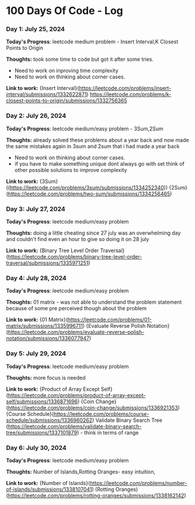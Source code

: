 # 100 Days Of Code - Log

### Day 1: July 25, 2024 

**Today's Progress**: leetcode medium problem - Insert Interval,K Closest Points to Origin

**Thoughts:** took some time to code but got it after some tries. 
  - Need to work on inproving time complexity
  - Need to work on thinking about corner cases.

**Link to work:** {Insert Interval}(https://leetcode.com/problems/insert-interval/submissions/1332622871)
https://leetcode.com/problems/k-closest-points-to-origin/submissions/1332756365

### Day 2: July 26, 2024 

**Today's Progress**: leetcode medium/easy problem - 3Sum,2Sum

**Thoughts:** already solved these problems about a year back and now made the same mistakes again in 3sum and 2sum that i had made a year back 
  - Need to work on thinking about corner cases.
  - if you have to make something unique dont always go with set think of other possible solutions to improve complexity

**Link to work:** {3Sum}((https://leetcode.com/problems/3sum/submissions/1334252340))
{2Sum}(https://leetcode.com/problems/two-sum/submissions/1334256465)

### Day 3: July 27, 2024 

**Today's Progress**: leetcode medium/easy problem 

**Thoughts:** doing a little cheating since 27 july was an overwhelming day and couldn't find even an hour to give so doing it on 28 july

**Link to work:** {Binary Tree Level Order Traversal}(https://leetcode.com/problems/binary-tree-level-order-traversal/submissions/1335971251)

### Day 4: July 28, 2024 

**Today's Progress**: leetcode medium/easy problem 

**Thoughts:** 01 matrix - was not able to understand the problem statement because of some pre perceived though about the problem

**Link to work:** {01 Matrix}(https://leetcode.com/problems/01-matrix/submissions/1335996711)
{Evaluate Reverse Polish Notation}(https://leetcode.com/problems/evaluate-reverse-polish-notation/submissions/1336077947)

### Day 5: July 29, 2024 

**Today's Progress**: leetcode medium/easy problem 

**Thoughts:** more focus is needed

**Link to work:** {Product of Array Except Self}(https://leetcode.com/problems/product-of-array-except-self/submissions/1336871696)
{Coin Change}(https://leetcode.com/problems/coin-change/submissions/1336921353)
{Course Schedule}(https://leetcode.com/problems/course-schedule/submissions/1336960262)
Validate Binary Search Tree (https://leetcode.com/problems/validate-binary-search-tree/submissions/1337101879) - think in terms of range 

### Day 6: July 30, 2024 

**Today's Progress**: leetcode medium/easy problem 

**Thoughts:** Number of Islands,Rotting Oranges- easy intuition,

**Link to work:** {Number of Islands}(https://leetcode.com/problems/number-of-islands/submissions/1338107041)
(Rotting Oranges) (https://leetcode.com/problems/rotting-oranges/submissions/1338162142)

